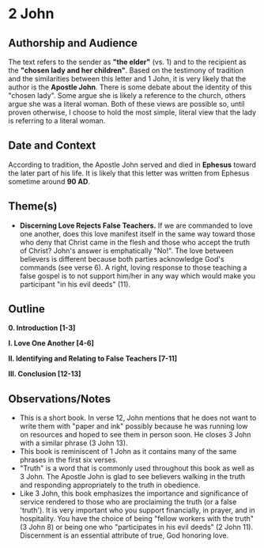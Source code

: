 # 2 John

## Authorship and Audience
The text refers to the sender as **"the elder"** (vs. 1) and to the recipient as the **"chosen lady and her children"**. Based on the testimony of tradition and the similarities between this letter and 1 John, it is very likely that the author is the **Apostle John**. There is some debate about the identity of this "chosen lady". Some argue she is likely a reference to the church, others argue she was a literal woman. Both of these views are possible so, until proven otherwise, I choose to hold the most simple, literal view that the lady is referring to a literal woman.

## Date and Context
According to tradition, the Apostle John served and died in **Ephesus** toward the later part of his life. It is likely that this letter was written from Ephesus sometime around **90 AD**.

## Theme(s)
- **Discerning Love Rejects False Teachers.**  If we are commanded to love one another, does this love manifest itself in the same way toward those who deny that Christ came in the flesh and those who accept the truth of Christ? John's answer is emphatically "No!". The love between believers is different because both parties acknowledge God's commands (see verse 6). A right, loving response to those teaching a false gospel is to not support him/her in any way which would make you participant "in his evil deeds" (11).

## Outline
**0. Introduction  [1-3]**

**I. Love One Another  [4-6]**

**II. Identifying and Relating to False Teachers  [7-11]**

**III. Conclusion  [12-13]**

## Observations/Notes
  - This is a short book. In verse 12, John mentions that he does not want to write them with "paper and ink" possibly because he was running low on resources and hoped to see them in person soon. He closes 3 John with a similar phrase (3 John 13).
  - This book is reminiscent of 1 John as it contains many of the same phrases in the first six verses.
  - "Truth" is a word that is commonly used throughout this book as well as 3 John. The Apostle John is glad to see believers walking in the truth and responding appropriately to the truth in obedience.
  - Like 3 John, this book emphasizes the importance and significance of service rendered to those who are proclaiming the truth (or a false 'truth'). It is very important who you support financially, in prayer, and in hospitality. You have the choice of being "fellow workers with the truth" (3 John 8) or being one who "participates in his evil deeds" (2 John 11). Discernment is an essential attribute of true, God honoring love.
